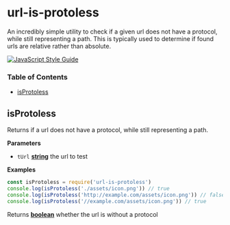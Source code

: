 # url-is-protoless

An incredibly simple utility to check if a given url does not have a protocol, while still representing a path. This is typically used to determine if found urls are relative rather than absolute.

[![JavaScript Style Guide](https://cdn.rawgit.com/standard/standard/master/badge.svg)](https://github.com/standard/standard)
<!-- Generated by documentation.js. Update this documentation by updating the source code. -->

### Table of Contents

-   [isProtoless](#isprotoless)

## isProtoless

Returns if a url does not have a protocol, while still representing a path.

**Parameters**

-   `tUrl` **[string](https://developer.mozilla.org/en-US/docs/Web/JavaScript/Reference/Global_Objects/String)** the url to test

**Examples**

```javascript
const isProtoless = require('url-is-protoless')
console.log(isProtoless('./assets/icon.png')) // true
console.log(isProtoless('http://example.com/assets/icon.png')) // false
console.log(isProtoless('//example.com/assets/icon.png')) // true
```

Returns **[boolean](https://developer.mozilla.org/en-US/docs/Web/JavaScript/Reference/Global_Objects/Boolean)** whether the url is without a protocol
